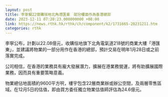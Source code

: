 ```yaml
---
layout: post
title: 李寧擬22億購恒地北角港匯東　部分樓面作為香港總部
date: 2023-12-11 07:20:23.000000000 +08:00
link: https://news.rthk.hk/rthk/ch/component/k2/1731665-20231211.htm
categories: rthk
---
```


李寧公布，計劃以22.08億元，收購恒地旗下北角電氣道218號的商業大樓「港匯東」，並建議將物業的一部分用作在香港的總部，預計交易在明年1月28日或之前落實完成。

公司相信，在香港的業務具有龐大發展潛力，擴展在港業務營運，將有助擴展國際業務，因而具有重要策略意義。

物業總佔地面積約9600平方呎，樓宇包含22層商業辦或辦公空間，及兩層零售區域。在12月5日的估值，即由買方委任獨立物業估值師評估為24.6億元。
